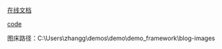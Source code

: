 
[在线文档](https://www.yuque.com/whoitao/knockout/his5lh#M4t31)

[code](https://gitee.com/whoitao)

图床路径：C:\Users\zhangg\demos\demo\demo_framework\blog-images
